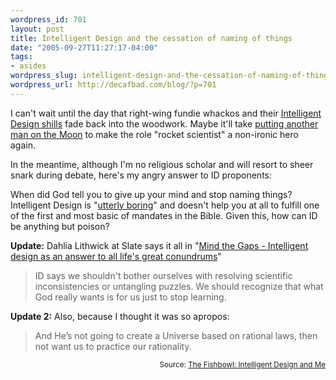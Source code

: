 ```yaml
--- 
wordpress_id: 701
layout: post
title: Intelligent Design and the cessation of naming of things
date: "2005-09-27T11:27:17-04:00"
tags: 
- asides
wordpress_slug: intelligent-design-and-the-cessation-of-naming-of-things
wordpress_url: http://decafbad.com/blog/?p=701
---
```

I can't wait until the day that right-wing fundie whackos and their [Intelligent Design shills](http://msnbc.msn.com/id/9452500/) fade back into the woodwork.  Maybe it'll take [putting another man on the Moon](http://www.space.com/news/050920_nasa_moon_response.html) to make the role "rocket scientist" a non-ironic hero again.

In the meantime, although I'm no religious scholar and will resort to sheer snark during debate, here's my angry answer to ID proponents:  

When did God tell you to give up your mind and stop naming things?  Intelligent Design is "[utterly boring](http://msnbc.msn.com/id/9452500/page/2/)" and doesn't help you at all to fulfill one of the first and most basic of mandates in the Bible.  Given this, how can ID be anything but poison?

**Update:** Dahlia Lithwick at Slate says it all in "<a href="http://slate.msn.com/id/2127054/">Mind the Gaps - Intelligent design as an answer to all life's great conundrums</a>"
<blockquote cite="http://slate.msn.com/id/2127054/">ID says we shouldn't bother ourselves with resolving scientific inconsistencies or untangling puzzles. We should recognize that what God really wants is for us just to stop learning.</blockquote>

**Update 2:** Also, because I thought it was so apropos:

<blockquote cite="http://fishbowl.pastiche.org/2005/09/30/intelligent_design_and_me">And He’s not going to create a Universe based on rational laws, then not want us to practice our rationality.</blockquote><small style="text-align:right; display:block">Source: <a href="http://fishbowl.pastiche.org/2005/09/30/intelligent_design_and_me">The Fishbowl: Intelligent Design and Me</a></small><br />
